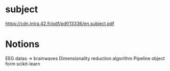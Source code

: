 # subject
https://cdn.intra.42.fr/pdf/pdf/13336/en.subject.pdf

# Notions
EEG datas -> brainwaves
Dimensionality reduction algorithm
Pipeline object form scikit-learn

